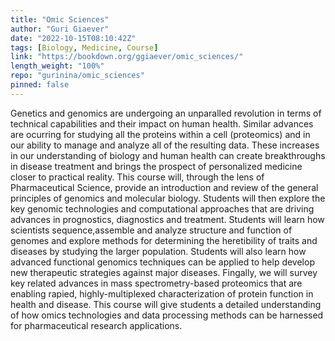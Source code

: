 ```yaml
---
title: "Omic Sciences"
author: "Guri Giaever"
date: "2022-10-15T08:10:42Z"
tags: [Biology, Medicine, Course]
link: "https://bookdown.org/ggiaever/omic_sciences/"
length_weight: "100%"
repo: "gurinina/omic_sciences"
pinned: false
---
```


Genetics and genomics are undergoing an unparalled revolution in terms of technical capabilities and their impact on human health. Similar advances are ocurring for studying all the proteins within a cell (proteomics) and in our ability to manage and analyze all of the resulting data. These increases in our understanding of biology and human health can create breakthroughs in disease treatment and brings the prospect of personalized medicine closer to practical reality. This course will, through the lens of Pharmaceutical Science, provide an introduction and review of the general principles of genomics and molecular biology. Students will then explore the key genomic technologies and computational approaches that are driving advances in prognostics, diagnostics and treatment. Students will learn how scientists sequence,assemble and analyze structure and function of genomes and explore methods for determining the heretibility of traits and diseases by studying the larger population. Students will also learn how advanced functional genomics techniques can be applied to help develop new therapeutic strategies against major diseases. Fingally, we will survey key related advances in mass spectrometry-based proteomics that are enabling rapied, highly-multiplexed characterization of protein function in health and disease. This course will give students a detailed understanding of how omics technologies and data processing methods can be harnessed for pharmaceutical research applications.
